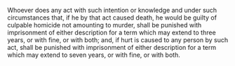 Whoever does any act with such intention or knowledge and under such circumstances that, if he by that act caused death, he would be guilty of culpable homicide not amounting to murder, shall be punished with imprisonment of either description for a term which may extend to three years, or with fine, or with both; and, if hurt is caused to any person by such act, shall be punished with imprisonment of either description for a term which may extend to seven years, or with fine, or with both.
